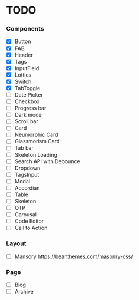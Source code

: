 # TODO 
### Components 
- [x] Button 
- [x] FAB
- [x] Header
- [x] Tags
- [x] InputField
- [x] Lotties
- [x] Switch
- [x] TabToggle
- [ ] Date Picker
- [ ] Checkbox
- [ ] Progress bar
- [ ] Dark mode
- [ ] Scroll bar
- [ ] Card
- [ ] Neumorphic Card
- [ ] Glassmorism Card
- [ ] Tab bar
- [ ] Skeleton Loading
- [ ] Search API with Debounce
- [ ] Dropdown
- [ ] TagsInput
- [ ] Modal
- [ ] Accordian
- [ ] Table
- [ ] Skeleton
- [ ] OTP
- [ ] Carousal
- [ ] Code Editor
- [ ] Call to Action
### Layout 
- [ ] Mansory https://beanthemes.com/masonry-css/
### Page 
- [ ] Blog
- [ ] Archive